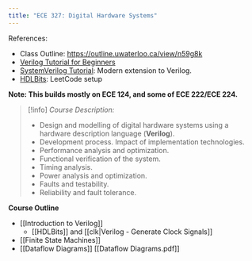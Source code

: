 ```yaml
---
title: "ECE 327: Digital Hardware Systems"
---
```

References:
- Class Outline: https://outline.uwaterloo.ca/view/n59g8k
- [Verilog Tutorial for Beginners](https://www.chipverify.com/verilog/verilog-tutorial) 
- [SystemVerilog Tutorial](https://www.chipverify.com/systemverilog/systemverilog-tutorial): Modern extension to Verilog. 
- [HDLBits](https://hdlbits.01xz.net/wiki/Main_Page): LeetCode setup

**Note: This builds mostly on ECE 124, and some of ECE 222/ECE 224.**

> [!info] *Course Description:*
> - Design and modelling of digital hardware systems using a hardware description  language (**Verilog**). 
> - Development process. Impact of implementation technologies.  
> - Performance analysis and optimization. 
> - Functional verification of the system. 
> - Timing analysis. 
> - Power analysis and optimization. 
> - Faults and testability. 
> - Reliability and fault tolerance.

**Course Outline**
- [[Introduction to Verilog]]
	- [[HDLBits]] and [[clk|Verilog - Generate Clock Signals]]
- [[Finite State Machines]]
- [[Dataflow Diagrams]] [[Dataflow Diagrams.pdf]]
